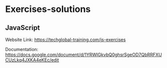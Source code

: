 # Exercises-solutions

## JavaScript

Website Link: https://techglobal-training.com/js-exercises

Documentation: https://docs.google.com/document/d/1YRWIGkvbQ0ghsrSgeOD7QbRRFXUCUzLkq4JXKA4eKEc/edit
